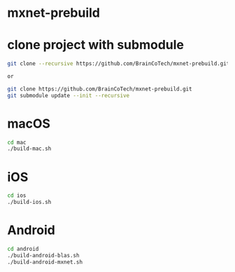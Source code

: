 # mxnet-prebuild

# clone project with submodule

```bash
git clone --recursive https://github.com/BrainCoTech/mxnet-prebuild.git

or

git clone https://github.com/BrainCoTech/mxnet-prebuild.git
git submodule update --init --recursive
```

# macOS

```bash
cd mac
./build-mac.sh
```

# iOS

```bash
cd ios
./build-ios.sh
```

# Android

```bash
cd android
./build-android-blas.sh
./build-android-mxnet.sh
```

